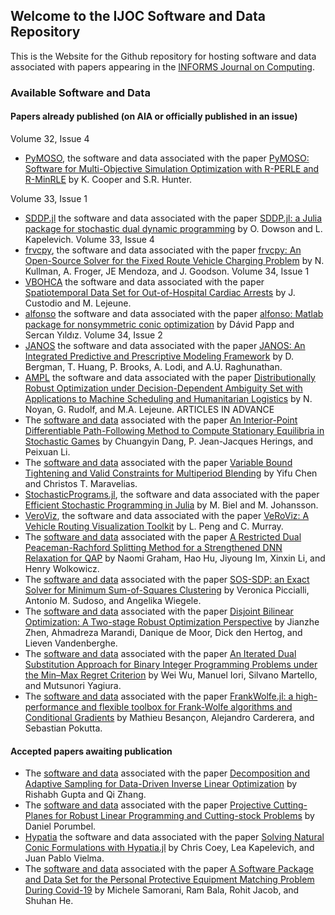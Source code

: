 ## Welcome to the IJOC Software and Data Repository

This is the Website for the Github repository for hosting software and data associated with papers appearing in the [INFORMS Journal on Computing](https://pubsonline.informs.org/journal/ijoc).

### Available Software and Data 

#### Papers already published (on AIA or officially published in an issue)
Volume 32, Issue 4
 * [PyMOSO](https://github.com/INFORMSJoc/2019.0902), the software and data associated with the paper [PyMOSO: Software for Multi-Objective Simulation Optimization with R-PERLE and R-MinRLE](https://doi.org/10.1287/ijoc.2019.0902) by K. Cooper and S.R. Hunter.

Volume 33, Issue 1
 * [SDDP.jl](https://github.com/INFORMSJoC/2020.0987) the software and data associated with the paper [SDDP.jl: a Julia package for stochastic dual dynamic programming](https://doi.org/10.1287/ijoc.2020.0987) by O. Dowson and L. Kapelevich.
Volume 33, Issue 4
 * [frvcpy](https://github.com/INFORMSJoc/2020.1035), the software and data associated with the paper [frvcpy: An Open-Source Solver for the Fixed Route Vehicle
Charging Problem](https://doi.org/10.1287/ijoc.2020.1035) by N. Kullman, A. Froger, JE Mendoza, and J. Goodson.
Volume 34, Issue 1
 * [VBOHCA](https://github.com/INFORMSJoC/2020.1022) the software and data associated with the paper [Spatiotemporal Data Set for Out-of-Hospital Cardiac Arrests](https://doi.org/10.1287/ijoc.2020.1022) by J. Custodio and M. Lejeune.
 * [alfonso](https://github.com/INFORMSJoC/2021.1058) the software and data associated with the paper [alfonso: Matlab package for nonsymmetric conic optimization](https://doi.org/10.1287/ijoc.2021.1058) by Dávid Papp and Sercan Yıldız.
Volume 34, Issue 2
 *  [JANOS](https://github.com/INFORMSJoC/2020.1023) the software and data associated with the paper [JANOS: An Integrated Predictive and Prescriptive Modeling Framework](https://doi.org/10.1287/ijoc.2020.1023) by D. Bergman, T. Huang, P. Brooks, A. Lodi, and A.U. Raghunathan.
  * [AMPL](https://github.com/INFORMSJoC/2021.1096) the software and data associated with the paper [Distributionally Robust Optimization under Decision-Dependent Ambiguity Set with Applications to Machine Scheduling and Humanitarian Logistics](https://doi.org/10.1287/ijoc.2021.1096) by N. Noyan, G. Rudolf, and M.A. Lejeune.
ARTICLES IN ADVANCE
  * The [software and data](https://github.com/INFORMSJoC/2020.0259) associated with the paper [An Interior-Point Differentiable Path-Following Method to Compute Stationary Equilibria in Stochastic Games](https://doi.org/10.1287/ijoc.2021.1139) by Chuangyin Dang, P. Jean-Jacques Herings, and Peixuan Li.
  * The [software and data](https://github.com/INFORMSJoC/2020.0210) associated with the paper [Variable Bound Tightening and Valid Constraints for Multiperiod Blending](https://doi.org/10.1287/ijoc.2021.1140) by Yifu Chen and Christos T. Maravelias.
  * [StochasticPrograms.jl](https://github.com/INFORMSJoC/2020.0287), the software and data associated with the paper [Efficient Stochastic Programming in Julia](https://doi.org/10.1287/ijoc.2022.1158) by M. Biel and M. Johansson.
  * [VeroViz](https://github.com/INFORMSJoC/2020.0340), the software and data associated with the paper [VeRoViz: A Vehicle Routing Visualization Toolkit](https://doi.org/10.1287/ijoc.2022.1159) by L. Peng and C. Murray.
  * The [software and data](https://github.com/INFORMSJoC/2020.0336) associated with the paper [A Restricted Dual Peaceman-Rachford Splitting Method for a Strengthened DNN Relaxation for QAP](https://doi.org/10.1287/ijoc.2022.1161) by Naomi Graham, Hao Hu, Jiyoung Im, Xinxin Li, and Henry Wolkowicz.
  * The [software and data](https://github.com/INFORMSJoC/2021.0096) associated with the paper [SOS-SDP: an Exact Solver for Minimum Sum-of-Squares Clustering](https://doi.org/10.1287/ijoc.2022.1166) by Veronica Piccialli, Antonio M. Sudoso, and Angelika Wiegele.
  * The [software and data](https://github.com/INFORMSJoC/2020.0211) associated with the paper [Disjoint Bilinear Optimization: A Two-stage Robust Optimization Perspective](https://doi.org/10.1287/ijoc.2022.1163) by Jianzhe Zhen, Ahmadreza Marandi, Danique de Moor, Dick den Hertog, and Lieven Vandenberghe.
  * The [software and data](https://github.com/INFORMSJoC/2020.0301) associated with the paper [An Iterated Dual Substitution Approach for Binary Integer Programming Problems under the Min–Max Regret Criterion](https://doi.org/10.1287/ijoc.2022.1189) by Wei Wu, Manuel Iori, Silvano Martello, and Mutsunori Yagiura.
  * The [software and data](https://github.com/INFORMSJoC/2021.0098) associated with the paper [FrankWolfe.jl: a high-performance and flexible toolbox for Frank-Wolfe algorithms and Conditional Gradients](https://doi.org/10.1287/ijoc.2022.1191) by Mathieu Besançon, Alejandro Carderera, and Sebastian Pokutta.
 
#### Accepted papers awaiting publication
 
* The [software and data](https://github.com/INFORMSJoC/2020.0231) associated with the paper [Decomposition and Adaptive Sampling for Data-Driven Inverse Linear Optimization](https://doi.org/10.1287/ijoc.2022.1162) by Rishabh Gupta and Qi Zhang.
* The [software and data](https://github.com/INFORMSJoC/2020.0068) associated with the paper [Projective Cutting-Planes for Robust Linear Programming and Cutting-stock Problems](https://doi.org/10.1287/ijoc.2022.1160) by Daniel Porumbel.
* [Hypatia](https://github.com/INFORMSJoC/2021.0177) the software and data associated with the paper [Solving Natural Conic Formulations with Hypatia.jl](https://doi.org/10.1287/ijoc.2022.1202) by Chris Coey, Lea Kapelevich, and Juan Pablo Vielma.
* The [software and data](https://github.com/INFORMSJoC/2021.0171) associated with the paper [A Software Package and Data Set for the Personal
Protective Equipment Matching Problem During
Covid-19](https://doi.org/10.1287/ijoc.2022.1203) by Michele Samorani, Ram Bala, Rohit Jacob, and Shuhan He. 

